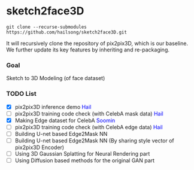 # sketch2face3D

```
git clone --recurse-submodules https://github.com/hailsong/sketch2face3D.git
```
It will recursively clone the repository of pix2pix3D, which is our baseline.
We further update its key features by inheriting and re-packaging.

### Goal
Sketch to 3D Modeling (of face dataset)

### TODO List
- [x] pix2pix3D inference demo <span style="color:blue">Hail</span>
- [ ] pix2pix3D training code check (with CelebA mask data) <span style="color:blue">Hail</span>
- [x] Making Edge dataset for CelebA <span style="color:blue">Soomin</span>
- [ ] pix2pix3D training code check (with CelebA edge data) <span style="color:blue">Hail</span>
- [ ] Building U-net based Edge2Mask NN
- [ ] Building U-net based Edge2Mask NN (By sharing style vector of pix2pix3D Encoder)
- [ ] Using 3D Gaussian Splatting for Neural Rendering part
- [ ] Using Diffusion based methods for the original GAN part

